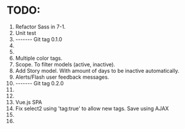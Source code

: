 # TODO:

1. Refactor Sass in 7-1.
1. Unit test
1. ------- Git tag 0.1.0
1.
1.
1. Multiple color tags.
1. Scope. To filter models (active, inactive).
1. Add Story model. With amount of days to be inactive automatically.
1. Alerts/Flash user feedback messages.
1. ------- Git tag 0.2.0
1.
1.
1. Vue.js SPA
1. Fix select2 using 'tag:true' to allow new tags. Save using AJAX
1.
1.
